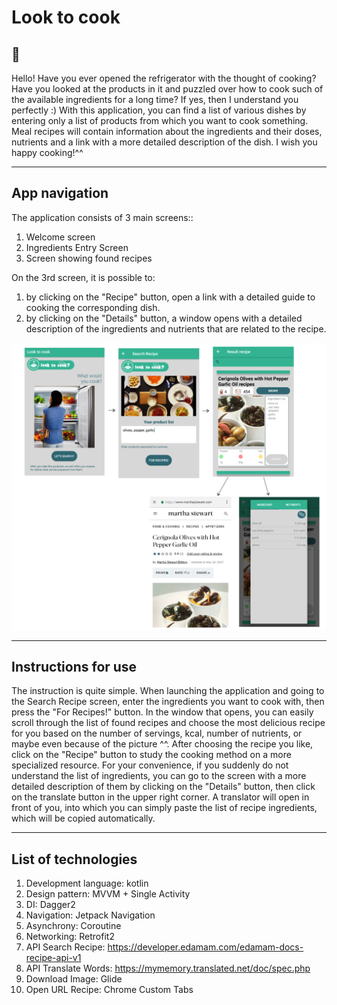 # Look to cook
## 👋

Hello! Have you ever opened the refrigerator with the thought of cooking? Have you looked at the products in it and puzzled over how to cook such of the available ingredients for a long time? If yes, then I understand you perfectly :) With this application, you can find a list of various dishes by entering only a list of products from which you want to cook something. Meal recipes will contain information about the ingredients and their doses, nutrients and a link with a more detailed description of the dish. I wish you happy cooking!^^
____
## App navigation

The application consists of 3 main screens::
1. Welcome screen
2. Ingredients Entry Screen
3. Screen showing found recipes

On the 3rd screen, it is possible to:
1. by clicking on the "Recipe" button, open a link with a detailed guide to cooking the corresponding dish.
2. by clicking on the "Details" button, a window opens with a detailed description of the ingredients and nutrients that are related to the recipe.

![navigationLookToCook](navigation.png)

____
## Instructions for use
The instruction is quite simple. When launching the application and going to the Search Recipe screen, enter the ingredients you want to cook with, then press the "For Recipes!" button. In the window that opens, you can easily scroll through the list of found recipes and choose the most delicious recipe for you based on the number of servings, kcal, number of nutrients, or maybe even because of the picture ^^. After choosing the recipe you like, click on the "Recipe" button to study the cooking method on a more specialized resource.
For your convenience, if you suddenly do not understand the list of ingredients, you can go to the screen with a more detailed description of them by clicking on the "Details" button, then click on the translate button in the upper right corner. A translator will open in front of you, into which you can simply paste the list of recipe ingredients, which will be copied automatically.
_____
## List of technologies
1. Development language: kotlin
2. Design pattern: MVVM + Single Activity
3. DI: Dagger2
4. Navigation: Jetpack Navigation
5. Asynchrony: Coroutine
6. Networking: Retrofit2
7. API Search Recipe: https://developer.edamam.com/edamam-docs-recipe-api-v1
8. API Translate Words: https://mymemory.translated.net/doc/spec.php
9. Download Image: Glide
10. Open URL Recipe: Chrome Custom Tabs